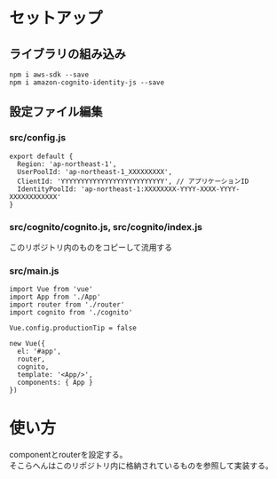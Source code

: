 # セットアップ
## ライブラリの組み込み

    npm i aws-sdk --save
    npm i amazon-cognito-identity-js --save

## 設定ファイル編集
### src/config.js

    export default {
      Region: 'ap-northeast-1',
      UserPoolId: 'ap-northeast-1_XXXXXXXXX',
      ClientId: 'YYYYYYYYYYYYYYYYYYYYYYYYYY', // アプリケーションID
      IdentityPoolId: 'ap-northeast-1:XXXXXXXX-YYYY-XXXX-YYYY-XXXXXXXXXXXX'
    }

### src/cognito/cognito.js, src/cognito/index.js
このリポジトリ内のものをコピーして流用する

### src/main.js

    import Vue from 'vue'
    import App from './App'
    import router from './router'
    import cognito from './cognito'
    
    Vue.config.productionTip = false
    
    new Vue({
      el: '#app',
      router,
      cognito,
      template: '<App/>',
      components: { App }
    })

# 使い方
componentとrouterを設定する。  
そこらへんはこのリポジトリ内に格納されているものを参照して実装する。  
